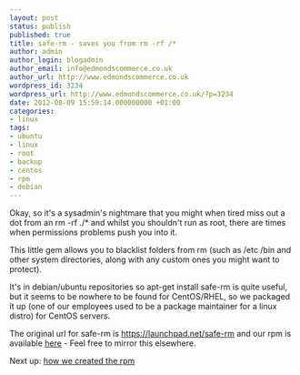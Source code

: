 ```yaml
---
layout: post
status: publish
published: true
title: safe-rm - saves you from rm -rf /*
author: admin
author_login: blogadmin
author_email: info@edmondscommerce.co.uk
author_url: http://www.edmondscommerce.co.uk
wordpress_id: 3234
wordpress_url: http://www.edmondscommerce.co.uk/?p=3234
date: 2012-08-09 15:59:14.000000000 +01:00
categories:
- linux
tags:
- ubuntu
- linux
- root
- backup
- centos
- rpm
- debian
---
```

Okay, so it's a sysadmin's nightmare that you might when tired miss out a dot from an rm -rf ./* and whilst you shouldn't run as root, there are times when permissions problems push you into it.

This little gem allows you to blacklist folders from rm (such as /etc /bin and other system directories, along with any custom ones you might want to protect).

It's in debian/ubuntu repositories so apt-get install safe-rm is quite useful, but it seems to be nowhere to be found for CentOS/RHEL, so we packaged it up (one of our employees used to be a package maintainer for a linux distro) for CentOS servers.

The original url for safe-rm is <a href="https://launchpad.net/safe-rm" title="https://launchpad.net/safe-rm">https://launchpad.net/safe-rm</a> and our rpm is available <a href="http://www.edmondscommerce.co.uk/stuff/safe-rm-0.8-1.x86_64.rpm" title="here">here</a> - Feel free to mirror this elsewhere.

Next up: <a href="http://www.edmondscommerce.co.uk/linux/creating-rpms/" title="how we created the rpm">how we created the rpm</a>
